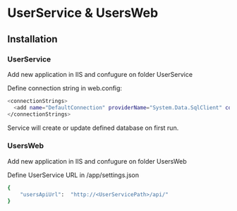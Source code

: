 # UserService & UsersWeb

## Installation

### UserService

Add new application in IIS and confugure on folder UserService

Define connection string in web.config:
  ```bash
  <connectionStrings>
    <add name="DefaultConnection" providerName="System.Data.SqlClient" connectionString="data source=<DB Server>;initial catalog=<DB Name>;persist security info=True;user id=<db user>;password=<password>;MultipleActiveResultSets=True;" />
  </connectionStrings>
  ```

Service will create or update defined database on first run.

### UsersWeb

Add new application in IIS and confugure on folder UsersWeb

Define UserService URL in /app/settings.json
```bash
{
	"usersApiUrl":  "http://<UserServicePath>/api/"
}
```

